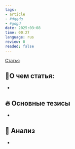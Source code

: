 ```yaml
---
tags: 
- article
- #dggdg
- #gdgd
date: 2025:03:08
time: 00:27
language: rus
review: 0
readed: false
---
```

[Статья](https://fortelabs.com/blog/basboverview/)

## 📝О чем статья:   
-

## 🔥 Основные тезисы  
-  


## 🔎 Анализ  
-  



